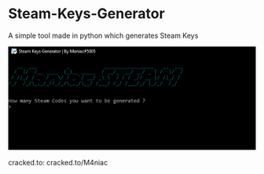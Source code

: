 # Steam-Keys-Generator
A simple tool made in python which generates Steam Keys

![](image/Screenshot_4.png)

cracked.to: cracked.to/M4niac
